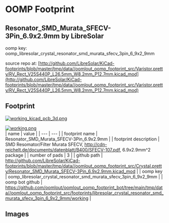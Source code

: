 # OOMP Footprint  
## Resonator_SMD_Murata_SFECV-3Pin_6.9x2.9mm  by LibreSolar  
  
oomp key: oomp_libresolar_crystal_resonator_smd_murata_sfecv_3pin_6_9x2_9mm  
  
source repo at: [http://github.com/LibreSolar/KiCad-footprints/blob/master/tmp/data//oomlout_oomp_footprint_src/Varistor.pretty/RV_Rect_V25S440P_L26.5mm_W8.2mm_P12.7mm.kicad_mod](http://github.com/LibreSolar/KiCad-footprints/blob/master/tmp/data//oomlout_oomp_footprint_src/Varistor.pretty/RV_Rect_V25S440P_L26.5mm_W8.2mm_P12.7mm.kicad_mod)  
## Footprint  
  
[![working_kicad_pcb_3d.png](working_kicad_pcb_3d_600.png)](working_kicad_pcb_3d.png)  
  
[![working.png](working_600.png)](working.png)  
| name | value | 
| --- | --- | 
| footprint name | Resonator_SMD_Murata_SFECV-3Pin_6.9x2.9mm | 
| footprint description | SMD Resomator/Filter Murata SFECV, http://cdn-reichelt.de/documents/datenblatt/B400/SFECV-107.pdf, 6.9x2.9mm^2 package | 
| number of pads | 3 | 
| github path | http://github.com/LibreSolar/KiCad-footprints/blob/master/tmp/data//oomlout_oomp_footprint_src/Crystal.pretty/Resonator_SMD_Murata_SFECV-3Pin_6.9x2.9mm.kicad_mod | 
| oomp key | oomp_libresolar_crystal_resonator_smd_murata_sfecv_3pin_6_9x2_9mm | 
| oomp bot github | https://github.com/oomlout/oomlout_oomp_footprint_bot/tree/main/tmp/data//oomlout_oomp_footprint_src/footprints/libresolar_crystal_resonator_smd_murata_sfecv_3pin_6_9x2_9mm/working | 
## Images  
